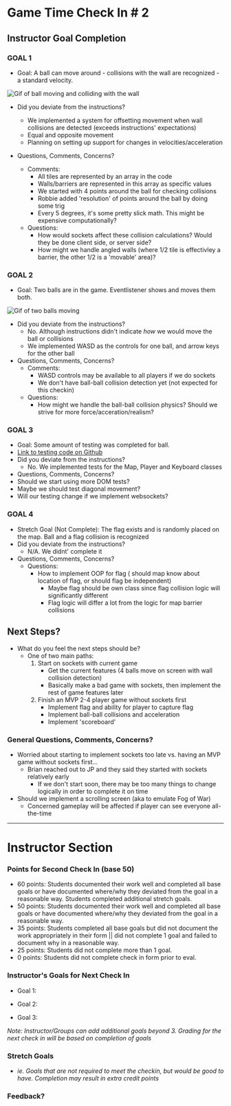 # Game Time Check In # 2

## Instructor Goal Completion

### GOAL 1

- Goal: A ball can move around - collisions with the wall are recognized - a standard velocity. 

![Gif of ball moving and colliding with the wall](http://g.recordit.co/RHqY2zCqUF.gif)

- Did you deviate from the instructions?
   - We implemented a system for offsetting movement when wall collisions are detected (exceeds instructions' expectations) 
   - Equal and opposite movement
   - Planning on setting up support for changes in velocities/acceleration

- Questions, Comments, Concerns? 
  - Comments:
    - All tiles are represented by an array in the code
    - Walls/barriers are represented in this array as specific values
    - We started with 4 points around the ball for checking collisions
    - Robbie added 'resolution' of points around the ball by doing some trig
    - Every 5 degrees, it's some pretty slick math. This might be expensive computationally?
  - Questions:
    - How would sockets affect these collision calculations? Would they be done client side, or server side?
    - How might we handle angled walls (where 1/2 tile is effectivley a barrier, the other 1/2 is a 'movable' area)?

### GOAL 2

- Goal: Two balls are in the game. Eventlistener shows and moves them both.

![Gif of two balls moving](http://g.recordit.co/T7VA3KrA1E.gif)

- Did you deviate from the instructions? 
  - No. Although instructions didn't indicate _how_ we would move the ball or collisions
  - We implemented WASD as the controls for one ball, and arrow keys for the other ball
- Questions, Comments, Concerns?
  - Comments:
     - WASD controls may be available to all players if we do sockets
     - We don't have ball-ball collision detection yet (not expected for this checkin)
  - Questions: 
     - How might we handle the ball-ball collision physics? Should we strive for more force/acceration/realism?
   

### GOAL 3

- Goal: Some amount of testing was completed for ball.
- [Link to testing code on Github](https://github.com/saylerb/game-time/tree/dev/test)
- Did you deviate from the instructions?
  - No. We implemented tests for the Map, Player and Keyboard classes
- Questions, Comments, Concerns?
 - Should we start using more DOM tests?
 - Maybe we should test diagonal movement?
 - Will our testing change if we implement websockets?

### GOAL 4

- Stretch Goal (Not Complete): The flag exists and is randomly placed on the map. Ball and a flag collision is recognized
- Did you deviate from the instructions?
  - N/A. We didnt' complete it
- Questions, Comments, Concerns?
  - Questions:
    - How to implement OOP for flag ( should map know about location of flag, or should flag be independent)
      - Maybe flag should be own class since flag collision logic will significantly different
      - Flag logic will differ a lot from the logic for map barrier collisions

## Next Steps?

- What do you feel the next steps should be?
  - One of two main paths:
    1. Start on sockets with current game
       - Get the current features (4 balls move on screen with wall collision detection)
       - Basically make a bad game with sockets, then implement the rest of game features later
    2. Finish an MVP 2-4 player game without sockets first
       - Implement flag and ability for player to capture flag
       - Implement ball-ball collisions and acceleration
       - Implement 'scoreboard' 

### General Questions, Comments, Concerns?
- Worried about starting to implement sockets too late vs. having an MVP game without sockets first...
  - Brian reached out to JP and they said they started with sockets relatively early
    - If we don't start soon, there may be too many things to change logically in order to complete it on time
- Should we implement a scrolling screen (aka to emulate Fog of War)
  - Concerned gameplay will be affected if player can see everyone all-the-time
 

-----

# Instructor Section

### Points for Second Check In (base 50)

* 60 points: Students documented their work well and completed all base goals or have documented where/why they deviated from the goal in a reasonable way. Students completed additional stretch goals.
* 50 points: Students documented their work well and completed all base goals or have documented where/why they deviated from the goal in a reasonable way.
* 35 points: Students completed all base goals but did not document the work appropriately in their form || did not complete 1 goal and failed to document why in a reasonable way.
* 25 points: Students did not complete more than 1 goal.
* 0 points: Students did not complete check in form prior to eval.

### Instructor's Goals for Next Check In

* Goal 1:

* Goal 2:

* Goal 3:

_Note: Instructor/Groups can add additional goals beyond 3. Grading for the next check in will be based on completion of goals_

### Stretch Goals

* _ie. Goals that are not required to meet the checkin, but would be good to have. Completion may result in extra credit points_

### Feedback?
